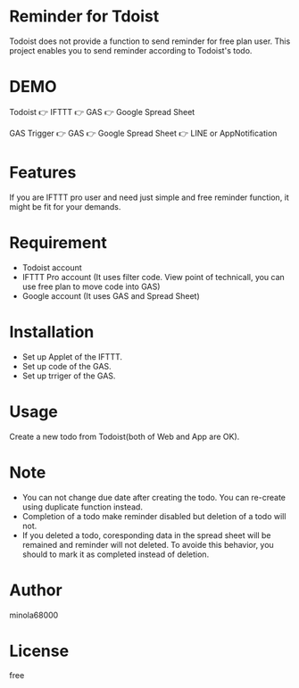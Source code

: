 # Reminder for Tdoist

Todoist does not provide a function to send reminder for free plan user.
This project enables you to send reminder according to Todoist's todo.

# DEMO

Todoist 👉 IFTTT 👉 GAS 👉 Google Spread Sheet

GAS Trigger 👉 GAS 👉 Google Spread Sheet 👉 LINE or AppNotification

# Features

If you are IFTTT pro user and need just simple and free reminder function, it might be fit for your demands.

# Requirement

* Todoist account
* IFTTT Pro account (It uses filter code. View point of technicall, you can use free plan to move code into GAS)
* Google account (It uses GAS and Spread Sheet)

# Installation

* Set up Applet of the IFTTT.
* Set up code of the GAS.
* Set up trriger of the GAS.

# Usage

Create a new todo from Todoist(both of Web and App are OK).

# Note

* You can not change due date after creating the todo. You can re-create using duplicate function instead.
* Completion of a todo make reminder disabled but deletion of a todo will not.
* If you deleted a todo, coresponding data in the spread sheet will be remained and reminder will not deleted. To avoide this behavior, you should to mark it as completed instead of deletion.

# Author

minola68000

# License

free
